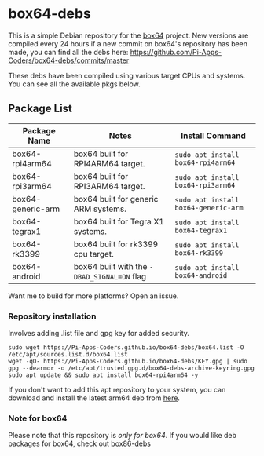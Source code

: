 # box64-debs

This is a simple Debian repository for the [box64](https://github.com/ptitSeb/box64) project. New versions are compiled every 24 hours if a new commit on box64's repository has been made, you can find all the debs here: https://github.com/Pi-Apps-Coders/box64-debs/commits/master

These debs have been compiled using various target CPUs and systems. You can see all the available pkgs below.

## Package List

Package Name | Notes | Install Command |
------------ | ------------- | ------------- |
| box64-rpi4arm64 | box64 built for RPI4ARM64 target. | `sudo apt install box64-rpi4arm64` |
| box64-rpi3arm64 | box64 built for RPI3ARM64 target. | `sudo apt install box64-rpi3arm64` |
| box64-generic-arm | box64 built for generic ARM systems. | `sudo apt install box64-generic-arm` |
| box64-tegrax1 | box64 built for Tegra X1 systems. | `sudo apt install box64-tegrax1` |
| box64-rk3399 | box64 built for rk3399 cpu target. | `sudo apt install box64-rk3399` |
| box64-android | box64 built with the `-DBAD_SIGNAL=ON` flag | `sudo apt install box64-android` |

Want me to build for more platforms? Open an issue. 

### Repository installation
Involves adding .list file and gpg key for added security.
```
sudo wget https://Pi-Apps-Coders.github.io/box64-debs/box64.list -O /etc/apt/sources.list.d/box64.list
wget -qO- https://Pi-Apps-Coders.github.io/box64-debs/KEY.gpg | sudo gpg --dearmor -o /etc/apt/trusted.gpg.d/box64-debs-archive-keyring.gpg 
sudo apt update && sudo apt install box64-rpi4arm64 -y
```

If you don't want to add this apt repository to your system, you can download and install the latest arm64 deb from [here](https://github.com/Pi-Apps-Coders/box64-debs/tree/master/debian).

### Note for box64

Please note that this repository is *only for box64*. If you would like deb packages for box64, check out [box86-debs](https://github.com/Pi-Apps-Coders/box86-debs)
